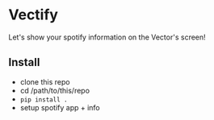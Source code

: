 # Vectify
Let's show your spotify information on the Vector's screen!

## Install
- clone this repo
- cd /path/to/this/repo
- `pip install .`
- setup spotify app + info
